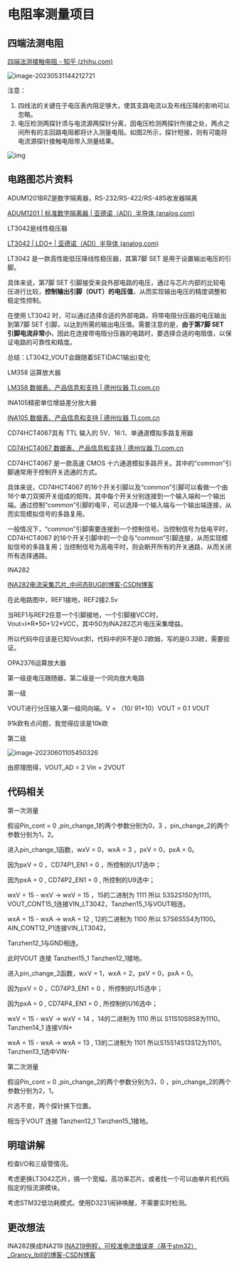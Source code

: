 # 电阻率测量项目

## 四端法测电阻

[四端法测接触电阻 - 知乎 (zhihu.com)](https://zhuanlan.zhihu.com/p/361638843)

![image-20230531144212721](./电阻率测量项目.assets/image-20230531144212721.png)

注意：

1. 四线法的关键在于电压表内阻足够大，使其支路电流以及布线压降的影响可以忽略。
2. 电压检测两探针须与电流源两探针分离，因电压检测两探针所接之处，两点之间所有的主回路电阻都将计入测量电阻。如图2所示，探针短接，则有可能将电流源探针接触电阻带入测量结果。

![img](./电阻率测量项目.assets/v2-bc255d006a6b8d46e80b1b7c24a62d0a_r.jpg)

## 电路图芯片资料

ADUM1201BRZ是数字隔离器，RS-232/RS-422/RS-485收发器隔离

[ADUM1201 | 标准数字隔离器 | 亚德诺（ADI）半导体 (analog.com)](https://www.analog.com/cn/products/adum1201.html)



LT3042是线性稳压器

[LT3042 | LDO+ | 亚德诺（ADI）半导体 (analog.com)](https://www.analog.com/cn/products/lt3042.html#product-overview)

LT3042 是一款高性能低压降线性稳压器，其第7脚 SET 是用于设置输出电压的引脚。

具体来说，第7脚 SET 引脚接受来自外部电路的电压，通过与芯片内部的比较电压进行比较，**控制输出引脚（OUT）的电压值**，从而实现输出电压的精度调整和稳定性控制。

在使用 LT3042 时，可以通过选择合适的外部电路，将带电阻分压器的电压输出到第7脚 SET 引脚，以达到所需的输出电压值。需要注意的是，**由于第7脚 SET 引脚电流非常小**，因此在连接带电阻分压器的电路时，要选择合适的电阻值，以保证电路的可靠性和精度。

总结：LT3042_VOUT会跟随着SET(DAC1输出)变化



LM358 运算放大器

[LM358 数据表、产品信息和支持 | 德州仪器 TI.com.cn](https://www.ti.com.cn/product/cn/LM358#features)



INA105精密单位增益差分放大器

[INA105 数据表、产品信息和支持 | 德州仪器 TI.com.cn](https://www.ti.com.cn/product/cn/INA105#tech-docs)



CD74HCT4067具有 TTL 输入的 5V、16:1、单通道模拟多路复用器

[CD74HCT4067 数据表、产品信息和支持 | 德州仪器 TI.com.cn](https://www.ti.com.cn/product/cn/CD74HCT4067)

CD74HCT4067 是一款高速 CMOS 十六通道模拟多路开关。其中的“common”引脚通常用于控制开关选通的方式。

具体来说，CD74HCT4067 的16个开关引脚以及“common”引脚可以看做一个由16个单刀双掷开关组成的矩阵，其中每个开关分别连接到一个输入端和一个输出端。通过控制“common”引脚的电平，可以选择一个输入端与一个输出端连接，从而实现模拟信号的多路复用。

一般情况下，“common”引脚需要连接到一个控制信号。当控制信号为低电平时，CD74HCT4067 的16个开关引脚中的一个会与“common”引脚连接，从而实现模拟信号的多路复用；当控制信号为高电平时，则会断开所有的开关通路，从而关闭所有选择通路。



INA282

[INA282电流采集芯片_中间态BUG的博客-CSDN博客](https://blog.csdn.net/m0_62672176/article/details/125363847)

在此电路图中，REF1接地，REF2接2.5v

当REF1与REF2任意一个引脚接地，一个引脚接VCC时，Vout=I\*R\*50+1/2*VCC，其中50为INA282芯片电压采集增益。

所以代码中应该是已知Vout求I，代码中的R不是0.2欧姆，写的是0.33欧，需要验证。



OPA2376运算放大器

第一级是电压跟随器，第二级是一个同向放大电路

第一级

VOUT进行分压输入第一级同向端。V = （10/ 91+10）VOUT = 0.1 VOUT  

91k欧有点问题，我觉得应该是10k欧

第二级

![image-20230601105450326](./电阻率测量项目.assets/image-20230601105450326.png)

由原理图得，VOUT_AD = 2 Vin =  2VOUT



## 代码相关

第一次测量

假设Pin_cont = 0 ,pin_change_1的两个参数分别为0，3 ，pin_change_2的两个参数分别为1，2。

进入pin_change_1函数，wxV = 0，wxA = 3 ，pxV = 0，pxA = 0。

因为pxV = 0 ，CD74P1_EN1 = 0 ，所控制的U17选中；

因为pxA = 0 ,   CD74P2_EN1 = 0 ,   所控制的U9选中；

wxV = 15 - wxV -> wxV  = 15 ，15的二进制为 1111 所以 S3S2S1S0为1111。VOUT_CONT15_1连接VIN_LT3042，Tanzhen15_1与VOUT相连。

wxA = 15 - wxA -> wxA = 12  ,  12的二进制为 1100 所以 S7S6S5S4为1100。AIN_CONT12_P1连接VIN_LT3042，

Tanzhen12_1与GND相连。

此时VOUT 连接 Tanzhen15_1  Tanzhen12_1接地。



进入pin_change_2函数，wxV = 1，wxA = 2，pxV = 0，pxA = 0。

因为pxV = 0 ，CD74P3_EN1 = 0 ，所控制的U15选中；

因为pxA = 0 ,   CD74P4_EN1 = 0 ,   所控制的U16选中；

wxV = 15 - wxV -> wxV  = 14 ，14的二进制为 1110 所以 S11S10S9S8为1110。Tanzhen14_1 连接VIN+

wxA = 15 - wxA -> wxA = 13  ,  13的二进制为 1101 所以S15S14S13S12为1101。Tanzhen13_1选中VIN-



第二次测量

假设Pin_cont = 0 ,pin_change_2的两个参数分别为3，0 ，pin_change_2的两个参数分别为2，1。

片选不变，两个探针换下位置。

相当于VOUT 连接 Tanzhen12_1  Tanzhen15_1接地。



## 明瑄讲解

检查I/O和三级管情况。

考虑更换LT3042芯片，搞一个宽幅，高功率芯片。或者找一个可以由单片机代码指定的恒流源模块。

考虑STM32低功耗模式。使用D3231闹钟唤醒，不需要实时检测。



## 更改想法

INA282换成INA219 [INA219例程，可校准电流值误差（基于stm32）_Grancy_lblll的博客-CSDN博客](https://blog.csdn.net/m0_46175164/article/details/127013014)